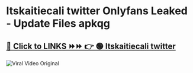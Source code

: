
 # Itskaitiecali twitter Onlyfans Leaked - Update Files apkqg

## <h2><a href="https://clipsfans.com/Itskaitiecali_twitter&ref=git">🔗 Click to LINKS ⏩⏩ 👉 🟢 Itskaitiecali twitter </a></h2>

<a href="https://clipsfans.com/Itskaitiecali_twitter&ref=git" rel="nofollow" data-target="animated-image.originalLink"><img src="https://i.ibb.co.com/xMMVF88/686577567.gif" alt="Viral Video Original" style="max-width: 100%; display: inline-block;" data-target="animated-image.originalImage"></a>


